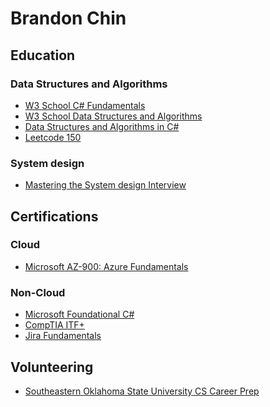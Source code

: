 # Brandon Chin

## Education

### Data Structures and Algorithms
- [W3 School C# Fundamentals]()
- [W3 School Data Structures and Algorithms]()
- [Data Structures and Algorithms in C#]()
- [Leetcode 150]()

### System design
- [Mastering the System design Interview]()

## Certifications

### Cloud
- [Microsoft AZ-900: Azure Fundamentals](https://www.credly.com/badges/7b7dca40-ba56-499e-af72-250bc65705aa/public_url)

### Non-Cloud
- [Microsoft Foundational C#](https://www.freecodecamp.org/certification/fcc57182351-d5f8-4c35-a817-7a6d2a075fca/foundational-c-sharp-with-microsoft)
- [CompTIA ITF+](https://www.credly.com/badges/e7ce6dfc-f0a4-4244-91ef-2f929f364fc2)
- [Jira Fundamentals](https://university.atlassian.com/student/award/jDn1n6JUTkL5CeKzL1GJHD9b)

## Volunteering
- [Southeastern Oklahoma State University CS Career Prep]()
